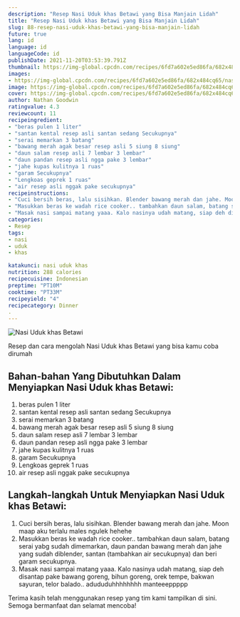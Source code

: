 ```yaml
---
description: "Resep Nasi Uduk khas Betawi yang Bisa Manjain Lidah"
title: "Resep Nasi Uduk khas Betawi yang Bisa Manjain Lidah"
slug: 88-resep-nasi-uduk-khas-betawi-yang-bisa-manjain-lidah
future: true
lang: id
language: id
languageCode: id
publishDate: 2021-11-20T03:53:39.791Z 
thumbnail: https://img-global.cpcdn.com/recipes/6fd7a602e5ed86fa/682x484cq65/nasi-uduk-khas-betawi-foto-resep-utama.png
images:
- https://img-global.cpcdn.com/recipes/6fd7a602e5ed86fa/682x484cq65/nasi-uduk-khas-betawi-foto-resep-utama.png
image: https://img-global.cpcdn.com/recipes/6fd7a602e5ed86fa/682x484cq65/nasi-uduk-khas-betawi-foto-resep-utama.png
cover: https://img-global.cpcdn.com/recipes/6fd7a602e5ed86fa/682x484cq65/nasi-uduk-khas-betawi-foto-resep-utama.png
author: Nathan Goodwin
ratingvalue: 4.3
reviewcount: 11
recipeingredient:
- "beras pulen 1 liter"
- "santan kental resep asli santan sedang Secukupnya"
- "serai memarkan 3 batang"
- "bawang merah agak besar resep asli 5 siung 8 siung"
- "daun salam resep asli 7 lembar 3 lembar"
- "daun pandan resep asli ngga pake 3 lembar"
- "jahe kupas kulitnya 1 ruas"
- "garam Secukupnya"
- "Lengkoas geprek 1 ruas"
- "air resep asli nggak pake secukupnya"
recipeinstructions:
- "Cuci bersih beras, lalu sisihkan. Blender bawang merah dan jahe. Moon maap aku terlalu males ngulek hehehe"
- "Masukkan beras ke wadah rice cooker.. tambahkan daun salam, batang serai yabg sudah dimemarkan, daun pandan bawang merah dan jahe yang sudah diblender, santan (tambahkan air secukupnya) dan beri garam secukupnya."
- "Masak nasi sampai matang yaaa. Kalo nasinya udah matang, siap deh disantap pake bawang goreng, bihun goreng, orek tempe, bakwan sayuran, telor balado.. adududuhhhhhhhh manteeeppppp"
categories:
- Resep
tags:
- nasi
- uduk
- khas

katakunci: nasi uduk khas 
nutrition: 288 calories
recipecuisine: Indonesian
preptime: "PT10M"
cooktime: "PT33M"
recipeyield: "4"
recipecategory: Dinner
. 
---
```



![Nasi Uduk khas Betawi](https://img-global.cpcdn.com/recipes/6fd7a602e5ed86fa/682x484cq65/nasi-uduk-khas-betawi-foto-resep-utama.png)

Resep dan cara mengolah  Nasi Uduk khas Betawi yang bisa kamu coba dirumah

<!--inarticleads1-->

## Bahan-bahan Yang Dibutuhkan Dalam Menyiapkan Nasi Uduk khas Betawi:

1. beras pulen 1 liter
1. santan kental resep asli santan sedang Secukupnya
1. serai memarkan 3 batang
1. bawang merah agak besar resep asli 5 siung 8 siung
1. daun salam resep asli 7 lembar 3 lembar
1. daun pandan resep asli ngga pake 3 lembar
1. jahe kupas kulitnya 1 ruas
1. garam Secukupnya
1. Lengkoas geprek 1 ruas
1. air resep asli nggak pake secukupnya



<!--inarticleads2-->

## Langkah-langkah Untuk Menyiapkan Nasi Uduk khas Betawi:

1. Cuci bersih beras, lalu sisihkan. Blender bawang merah dan jahe. Moon maap aku terlalu males ngulek hehehe
1. Masukkan beras ke wadah rice cooker.. tambahkan daun salam, batang serai yabg sudah dimemarkan, daun pandan bawang merah dan jahe yang sudah diblender, santan (tambahkan air secukupnya) dan beri garam secukupnya.
1. Masak nasi sampai matang yaaa. Kalo nasinya udah matang, siap deh disantap pake bawang goreng, bihun goreng, orek tempe, bakwan sayuran, telor balado.. adududuhhhhhhhh manteeeppppp




Terima kasih telah menggunakan resep yang tim kami tampilkan di sini. Semoga bermanfaat dan selamat mencoba!
